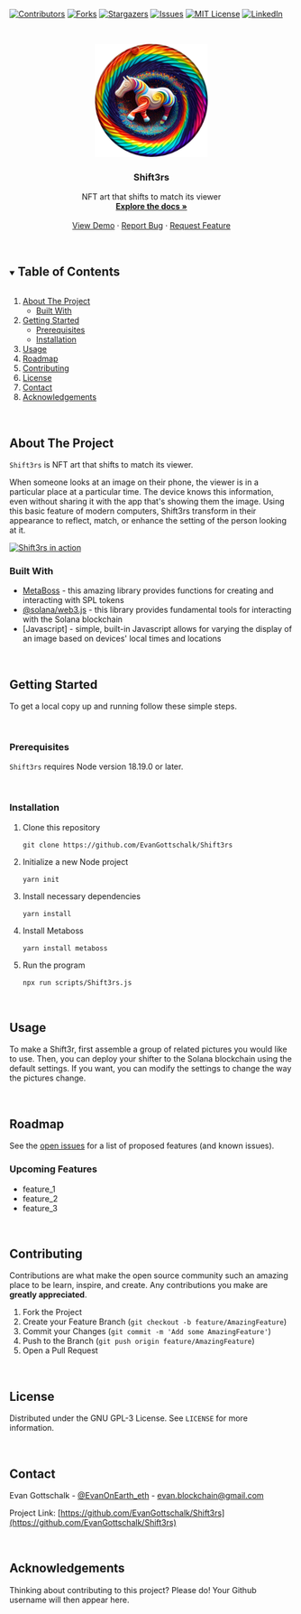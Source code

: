 [![Contributors][contributors-shield]][contributors-url]
[![Forks][forks-shield]][forks-url]
[![Stargazers][stars-shield]][stars-url]
[![Issues][issues-shield]][issues-url]
[![MIT License][license-shield]][license-url]
[![LinkedIn][linkedin-shield]][linkedin-url]



<!-- PROJECT LOGO -->
<br />
<p align="center">
  <!--   <a href="https://github.com/EvanGottschalk/Shift3rs">
    <img src="README_images/logo.png" alt="Logo" width="250" height="130">
  </a> -->
  <a href="https://github.com/EvanGottschalk/Shift3rs">
    <img src="README_images/banner.png" alt="Shift3rs" height="200">
  </a>

  <h3 align="center">Shift3rs</h3>

  <p align="center">
    NFT art that shifts to match its viewer
    <br />
    <a href="https://github.com/EvanGottschalk/Shift3rs"><strong>Explore the docs »</strong></a>
    <br />
    <br />
    <a href="https://github.com/EvanGottschalk/Shift3rs">View Demo</a>
    ·
    <a href="https://github.com/EvanGottschalk/Shift3rs/issues">Report Bug</a>
    ·
    <a href="https://github.com/EvanGottschalk/Shift3rs/issues">Request Feature</a>
  </p>
</p>




<br>





<!-- TABLE OF CONTENTS -->
<details open="open">
  <summary><h2 style="display: inline-block">Table of Contents</h2></summary>
  <ol>
    <li>
      <a href="#about-the-project">About The Project</a>
      <ul>
        <li><a href="#built-with">Built With</a></li>
      </ul>
    </li>
    <li>
      <a href="#getting-started">Getting Started</a>
      <ul>
        <li><a href="#prerequisites">Prerequisites</a></li>
        <li><a href="#installation">Installation</a></li>
      </ul>
    </li>
    <li><a href="#usage">Usage</a></li>
    <li><a href="#roadmap">Roadmap</a></li>
    <li><a href="#contributing">Contributing</a></li>
    <li><a href="#license">License</a></li>
    <li><a href="#contact">Contact</a></li>
    <li><a href="#acknowledgements">Acknowledgements</a></li>
  </ol>
</details>





<br>






<!-- ABOUT THE PROJECT -->
## About The Project

`Shift3rs` is NFT art that shifts to match its viewer.

When someone looks at an image on their phone, the viewer is in a particular place at a particular time. The device knows this information, even without sharing it with the app that's showing them the image. Using this basic feature of modern computers, Shift3rs transform in their appearance to reflect, match, or enhance the setting of the person looking at it.


<a href="https://github.com/EvanGottschalk/Shift3rs">
  <img src="README_images/screenshot.png" alt="Shift3rs in action" height="200">
</a>


<br>






### Built With

* [MetaBoss](https://metaboss.rs/) - this amazing library provides functions for creating and interacting with SPL tokens
* [@solana/web3.js](https://solana-labs.github.io/solana-web3.js/) - this library provides fundamental tools for interacting with the Solana blockchain
* [Javascript] - simple, built-in Javascript allows for varying the display of an image based on devices' local times and locations






<br>







<!-- GETTING STARTED -->
## Getting Started

To get a local copy up and running follow these simple steps.




<br>





### Prerequisites

`Shift3rs` requires Node version 18.19.0 or later.




<br>





### Installation

1. Clone this repository
   ```
   git clone https://github.com/EvanGottschalk/Shift3rs
   ```
2. Initialize a new Node project
   ```
   yarn init
   ```
3. Install necessary dependencies
   ```
   yarn install
   ```
4. Install Metaboss
   ```
   yarn install metaboss
   ```
5. Run the program
   ```
   npx run scripts/Shift3rs.js
   ```




<br>





<!-- USAGE EXAMPLES -->
## Usage

To make a Shift3r, first assemble a group of related pictures you would like to use. Then, you can deploy your shifter to the Solana blockchain using the default settings. If you want, you can modify the settings to change the way the pictures change.




<br>





<!-- ROADMAP -->
## Roadmap

See the [open issues](https://github.com/EvanGottschalk/Shift3rs/issues) for a list of proposed features (and known issues).

### Upcoming Features

* feature_1
* feature_2
* feature_3



<br>





<!-- CONTRIBUTING -->
## Contributing

Contributions are what make the open source community such an amazing place to be learn, inspire, and create. Any contributions you make are **greatly appreciated**.

1. Fork the Project
2. Create your Feature Branch (`git checkout -b feature/AmazingFeature`)
3. Commit your Changes (`git commit -m 'Add some AmazingFeature'`)
4. Push to the Branch (`git push origin feature/AmazingFeature`)
5. Open a Pull Request





<br>






<!-- LICENSE -->
## License

Distributed under the GNU GPL-3 License. See `LICENSE` for more information.





<br>






<!-- CONTACT -->
## Contact

Evan Gottschalk - [@EvanOnEarth_eth](https://twitter.com/EvanOnEarth_eth) - evan.blockchain@gmail.com

Project Link: [https://github.com/EvanGottschalk/Shift3rs](https://github.com/EvanGottschalk/Shift3rs)





<br>






<!-- ACKNOWLEDGEMENTS -->
## Acknowledgements

Thinking about contributing to this project? Please do! Your Github username will then appear here.





<!-- MARKDOWN LINKS & IMAGES -->
<!-- https://www.markdownguide.org/basic-syntax/#reference-style-links -->
[contributors-shield]: https://img.shields.io/github/contributors/EvanGottschalk/Shift3rs.svg?style=for-the-badge
[contributors-url]: https://github.com/EvanGottschalk/Shift3rs/graphs/contributors
[forks-shield]: https://img.shields.io/github/forks/EvanGottschalk/Shift3rs.svg?style=for-the-badge
[forks-url]: https://github.com/EvanGottschalk/Shift3rs/network/members
[stars-shield]: https://img.shields.io/github/stars/EvanGottschalk/Shift3rs.svg?style=for-the-badge
[stars-url]: https://github.com/EvanGottschalk/Shift3rs/stargazers
[issues-shield]: https://img.shields.io/github/issues/EvanGottschalk/Shift3rs.svg?style=for-the-badge
[issues-url]: https://github.com/EvanGottschalk/Shift3rs/issues
[license-shield]: https://img.shields.io/github/license/EvanGottschalk/Shift3rs.svg?style=for-the-badge
[license-url]: https://github.com/EvanGottschalk/Shift3rs/blob/master/LICENSE.txt
[linkedin-shield]: https://img.shields.io/badge/-LinkedIn-black.svg?style=for-the-badge&logo=linkedin&colorB=555
[linkedin-url]: https://linkedin.com/in/EvanGottschalk
